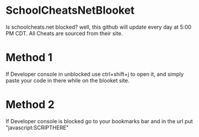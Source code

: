 # SchoolCheatsNetBlooket
Is schoolcheats.net blocked? well, this github will update every day at 5:00 PM CDT. All Cheats are sourced from their site.

# Method 1
If Developer console in unblocked use ctrl+shift+j to open it, and simply paste your code in there while on the blooket site.

# Method 2
If Developer console is blocked go to your bookmarks bar and in the url put "javascript:SCRIPTHERE"
